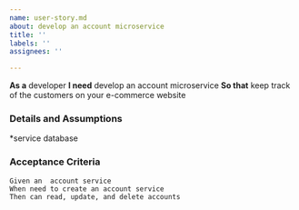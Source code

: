 ```yaml
---
name: user-story.md
about: develop an account microservice
title: ''
labels: ''
assignees: ''

---
```


**As a** developer
 **I need** develop an account microservice
 **So that** keep track of the customers on your e-commerce website
   
 ### Details and Assumptions
 *service database
   
 ### Acceptance Criteria  
   
 ```gherkin
 Given an  account service
 When need to create an account service
 Then can read, update, and delete accounts
 ```
